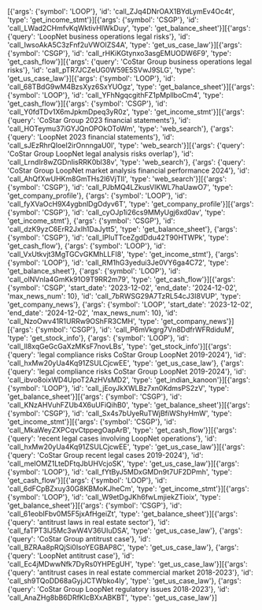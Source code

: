 [{'args': {'symbol': 'LOOP'}, 'id': 'call_ZJq4DNrOAX1BYdLymEv4Oc4t', 'type': 'get_income_stmt'}][{'args': {'symbol': 'CSGP'}, 'id': 'call_LWad2CHmfvKqWktivHIWkDuy', 'type': 'get_balance_sheet'}][{'args': {'query': 'LoopNet business operations legal risks'}, 'id': 'call_IwsoAkA5C3zFnf2uVWOIZS4A', 'type': 'get_us_case_law'}][{'args': {'symbol': 'CSGP'}, 'id': 'call_rHKiKGtynxo3asgEMUODW6F9', 'type': 'get_cash_flow'}][{'args': {'query': 'CoStar Group business operations legal risks'}, 'id': 'call_pTR7JCZeUG0W59E5SVwJ9SLG', 'type': 'get_us_case_law'}][{'args': {'symbol': 'LOOP'}, 'id': 'call_68TBdG9wM4BzsXyz6SxYUOgz', 'type': 'get_balance_sheet'}][{'args': {'symbol': 'LOOP'}, 'id': 'call_YFhNgqcgithFZ1pMpllboCm4', 'type': 'get_cash_flow'}][{'args': {'symbol': 'CSGP'}, 'id': 'call_Y0fdTDv1X6mJpkmDpeq3yR0z', 'type': 'get_income_stmt'}][{'args': {'query': 'CoStar Group 2023 financial statements'}, 'id': 'call_HOTeymu37iGYJQnOPOkOToWm', 'type': 'web_search'}, {'args': {'query': 'LoopNet 2023 financial statements'}, 'id': 'call_sJEzRhrQIoeI2irOnnngaU0l', 'type': 'web_search'}][{'args': {'query': 'CoStar Group LoopNet legal analysis risks overlap'}, 'id': 'call_LrndIr8wZGDnIisRRK0bl38v', 'type': 'web_search'}, {'args': {'query': 'CoStar Group LoopNet market analysis financial performance 2024'}, 'id': 'call_AhQfXwUHKm8GmTHs2l6VjTII', 'type': 'web_search'}][{'args': {'symbol': 'CSGP'}, 'id': 'call_PJbMQ4LZkusVlKWL7haUawO7', 'type': 'get_company_profile'}, {'args': {'symbol': 'LOOP'}, 'id': 'call_fyXVaOcH9X4ygbnlDgOdyv6T', 'type': 'get_company_profile'}][{'args': {'symbol': 'CSGP'}, 'id': 'call_cyOJp1i26cs9MMyUgj6xd0av', 'type': 'get_income_stmt'}, {'args': {'symbol': 'CSGP'}, 'id': 'call_dzK9yzC6ErR2JxIh1DaJytt5', 'type': 'get_balance_sheet'}, {'args': {'symbol': 'CSGP'}, 'id': 'call_lPIuTTceZgdDdu42T90HTWPk', 'type': 'get_cash_flow'}, {'args': {'symbol': 'LOOP'}, 'id': 'call_VxUtkvjt3MgTGCvGKMhLLFI8', 'type': 'get_income_stmt'}, {'args': {'symbol': 'LOOP'}, 'id': 'call_RM1hG3yedui3Je0VY6ga4C72', 'type': 'get_balance_sheet'}, {'args': {'symbol': 'LOOP'}, 'id': 'call_olNVnIa4GmKk91O9T9RR2m79', 'type': 'get_cash_flow'}][{'args': {'symbol': 'CSGP', 'start_date': '2023-12-02', 'end_date': '2024-12-02', 'max_news_num': 10}, 'id': 'call_7bRWSG29A7TzRL54cJ3I8VUP', 'type': 'get_company_news'}, {'args': {'symbol': 'LOOP', 'start_date': '2023-12-02', 'end_date': '2024-12-02', 'max_news_num': 10}, 'id': 'call_NzoOwv41R1URRw9OShFR3CMH', 'type': 'get_company_news'}][{'args': {'symbol': 'CSGP'}, 'id': 'call_P6mVkgrg7Vn8DdfrWFRdiduM', 'type': 'get_stock_info'}, {'args': {'symbol': 'LOOP'}, 'id': 'call_ll8xqGeGcGaXzMKsF7novLBs', 'type': 'get_stock_info'}][{'args': {'query': 'legal compliance risks CoStar Group LoopNet 2019-2024'}, 'id': 'call_hxMw20yUa4Kq91ZSULCjcwEE', 'type': 'get_us_case_law'}, {'args': {'query': 'legal compliance risks CoStar Group LoopNet 2019-2024'}, 'id': 'call_ibvo8oixWD4UpoT2AzHVsMD2', 'type': 'get_indian_kanoon'}][{'args': {'symbol': 'LOOP'}, 'id': 'call_jEoyJkXWLBz7xn0KdmsPS2zV', 'type': 'get_balance_sheet'}][{'args': {'symbol': 'CSGP'}, 'id': 'call_KNzAHVuhFZUb4X6uUFiQihB0', 'type': 'get_balance_sheet'}][{'args': {'symbol': 'CSGP'}, 'id': 'call_Sx4s7bUyeRuTWjBfiWShyHmW', 'type': 'get_income_stmt'}][{'args': {'symbol': 'CSGP'}, 'id': 'call_MkaWeyZXPCqvCtppegOapArB', 'type': 'get_cash_flow'}][{'args': {'query': 'recent legal cases involving LoopNet operations'}, 'id': 'call_hxMw20yUa4Kq91ZSULCjcwEE', 'type': 'get_us_case_law'}][{'args': {'query': 'CoStar Group recent legal cases 2019-2024'}, 'id': 'call_meIOMZ1LteDFtqJbUHVcjoSK', 'type': 'get_us_case_law'}][{'args': {'symbol': 'LOOP'}, 'id': 'call_fYtByJ5MDxGMDn9t7UF2DPmh', 'type': 'get_cash_flow'}][{'args': {'symbol': 'LOOP'}, 'id': 'call_6dFCpBZxuy30G8KBMoKJheCm', 'type': 'get_income_stmt'}][{'args': {'symbol': 'LOOP'}, 'id': 'call_W9etDgJKh6fwLmjiekZTioix', 'type': 'get_balance_sheet'}][{'args': {'symbol': 'CSGP'}, 'id': 'call_61eoblFbv0M5F5jxAfHgeiZt', 'type': 'get_balance_sheet'}][{'args': {'query': 'antitrust laws in real estate sector'}, 'id': 'call_faTPT3lJ5Mc3wW4V36UIuDSA', 'type': 'get_us_case_law'}, {'args': {'query': 'CoStar Group antitrust case'}, 'id': 'call_BZRAa8pRQjSi0IsoYEGBAP8C', 'type': 'get_us_case_law'}, {'args': {'query': 'LoopNet antitrust case'}, 'id': 'call_Ec4jMDwwNfk7DyRs0YHPEgUH', 'type': 'get_us_case_law'}][{'args': {'query': 'antitrust cases in real estate commercial market 2018-2023'}, 'id': 'call_sh9TQoDD68aGyjJCTWbko4Iy', 'type': 'get_us_case_law'}, {'args': {'query': 'CoStar Group LoopNet regulatory issues 2018-2023'}, 'id': 'call_AnaZHg8bB6DRfKIcBXxABKBT', 'type': 'get_us_case_law'}]